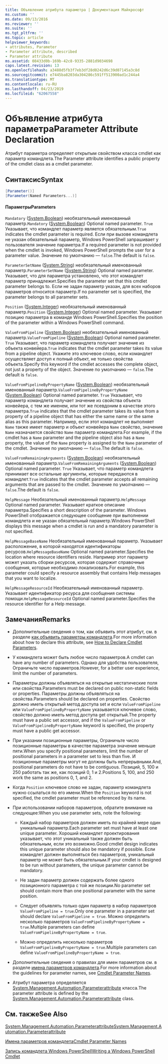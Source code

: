 ```yaml
---
title: Объявление атрибута параметра | Документация Майкрософт
ms.custom: ''
ms.date: 09/13/2016
ms.reviewer: ''
ms.suite: ''
ms.tgt_pltfrm: ''
ms.topic: article
helpviewer_keywords:
- attributes, Parameter
- Parameter attribute, described
- Parameter attribute
ms.assetid: 08433d0b-169b-42c8-9335-2881d9034698
caps.latest.revision: 13
ms.openlocfilehash: a3488d5fb3f7eb3df28d0242d6c39d07145a3c8d
ms.sourcegitcommit: e7445ba8203da304286c591ff513900ad1c244a4
ms.translationtype: MT
ms.contentlocale: ru-RU
ms.lasthandoff: 04/23/2019
ms.locfileid: "62067558"
---
```

# <a name="parameter-attribute-declaration"></a><span data-ttu-id="87899-102">Объявление атрибута параметра</span><span class="sxs-lookup"><span data-stu-id="87899-102">Parameter Attribute Declaration</span></span>

<span data-ttu-id="87899-103">Атрибут параметра определяет открытым свойством класса cmdlet как параметр командлета.</span><span class="sxs-lookup"><span data-stu-id="87899-103">The Parameter attribute identifies a public property of the cmdlet class as a cmdlet parameter.</span></span>

## <a name="syntax"></a><span data-ttu-id="87899-104">Синтаксис</span><span class="sxs-lookup"><span data-stu-id="87899-104">Syntax</span></span>

```csharp
[Parameter()]
[Parameter(Named Parameters...)]
```

#### <a name="parameters"></a><span data-ttu-id="87899-105">Параметры</span><span class="sxs-lookup"><span data-stu-id="87899-105">Parameters</span></span>

<span data-ttu-id="87899-106">`Mandatory` ([System.Boolean](/dotnet/api/System.Boolean)) необязательный именованный параметр.</span><span class="sxs-lookup"><span data-stu-id="87899-106">`Mandatory` ([System.Boolean](/dotnet/api/System.Boolean)) Optional named parameter.</span></span> <span data-ttu-id="87899-107">`True` Указывает, что командлет параметр является обязательным.</span><span class="sxs-lookup"><span data-stu-id="87899-107">`True` indicates the cmdlet parameter is required.</span></span> <span data-ttu-id="87899-108">Если при вызове командлета не указан обязательный параметр, Windows PowerShell запрашивает у пользователя значение параметра.</span><span class="sxs-lookup"><span data-stu-id="87899-108">If a required parameter is not provided when the cmdlet is invoked, Windows PowerShell prompts the user for a parameter value.</span></span> <span data-ttu-id="87899-109">Значение по умолчанию — `false`.</span><span class="sxs-lookup"><span data-stu-id="87899-109">The default is `false`.</span></span>

<span data-ttu-id="87899-110">`ParameterSetName` ([System.String](/dotnet/api/System.String)) необязательный именованный параметр.</span><span class="sxs-lookup"><span data-stu-id="87899-110">`ParameterSetName` ([System.String](/dotnet/api/System.String)) Optional named parameter.</span></span> <span data-ttu-id="87899-111">Указывает, что для параметра установлено, что этот командлет параметр принадлежит.</span><span class="sxs-lookup"><span data-stu-id="87899-111">Specifies the parameter set that this cmdlet parameter belongs to.</span></span> <span data-ttu-id="87899-112">Если не задан параметр указан, для всех наборов параметров относится параметр.</span><span class="sxs-lookup"><span data-stu-id="87899-112">If no parameter set is specified, the parameter belongs to all parameter sets.</span></span>

<span data-ttu-id="87899-113">`Position` ([System.Integer](/dotnet/api/System.Integer)) необязательный именованный параметр.</span><span class="sxs-lookup"><span data-stu-id="87899-113">`Position` ([System.Integer](/dotnet/api/System.Integer)) Optional named parameter.</span></span> <span data-ttu-id="87899-114">Указывает позицию параметра в команде Windows PowerShell.</span><span class="sxs-lookup"><span data-stu-id="87899-114">Specifies the position of the parameter within a Windows PowerShell command.</span></span>

<span data-ttu-id="87899-115">`ValueFromPipeline` ([System.Boolean](/dotnet/api/System.Boolean)) необязательный именованный параметр.</span><span class="sxs-lookup"><span data-stu-id="87899-115">`ValueFromPipeline` ([System.Boolean](/dotnet/api/System.Boolean)) Optional named parameter.</span></span> <span data-ttu-id="87899-116">`True` Указывает, что параметр командлета получает значение из объекта конвейера.</span><span class="sxs-lookup"><span data-stu-id="87899-116">`True` indicates that the cmdlet parameter takes its value from a pipeline object.</span></span> <span data-ttu-id="87899-117">Укажите это ключевое слово, если командлет осуществляет доступ к полный объект, не только свойства объекта.</span><span class="sxs-lookup"><span data-stu-id="87899-117">Specify this keyword if the cmdlet accesses the complete object, not just a property of the object.</span></span> <span data-ttu-id="87899-118">Значение по умолчанию — `false`.</span><span class="sxs-lookup"><span data-stu-id="87899-118">The default is `false`.</span></span>

<span data-ttu-id="87899-119">`ValueFromPipelineByPropertyName` ([System.Boolean](/dotnet/api/System.Boolean)) необязательный именованный параметр.</span><span class="sxs-lookup"><span data-stu-id="87899-119">`ValueFromPipelineByPropertyName` ([System.Boolean](/dotnet/api/System.Boolean)) Optional named parameter.</span></span> <span data-ttu-id="87899-120">`True` Указывает, что параметр командлета получает значение из свойства объекта конвейера, с тем же именем, или тот же псевдоним в качестве этого параметра.</span><span class="sxs-lookup"><span data-stu-id="87899-120">`True` indicates that the cmdlet parameter takes its value from a property of a pipeline object that has either the same name or the same alias as this parameter.</span></span> <span data-ttu-id="87899-121">Например, если этот командлет не выполняет `Name` также имеет параметр и объект конвейера `Name` свойство, значение `Name` назначается свойство `Name` параметр командлета.</span><span class="sxs-lookup"><span data-stu-id="87899-121">For example, if the cmdlet has a `Name` parameter and the pipeline object also has a `Name` property, the value of the `Name` property is assigned to the `Name` parameter of the cmdlet.</span></span> <span data-ttu-id="87899-122">Значение по умолчанию — `false`.</span><span class="sxs-lookup"><span data-stu-id="87899-122">The default is `false`.</span></span>

<span data-ttu-id="87899-123">`ValueFromRemainingArguments` ([System.Boolean](/dotnet/api/System.Boolean)) необязательный именованный параметр.</span><span class="sxs-lookup"><span data-stu-id="87899-123">`ValueFromRemainingArguments` ([System.Boolean](/dotnet/api/System.Boolean)) Optional named parameter.</span></span> <span data-ttu-id="87899-124">`True` Указывает, что параметр командлета принимает все остальные аргументы, которые передаются в командлет.</span><span class="sxs-lookup"><span data-stu-id="87899-124">`True` indicates that the cmdlet parameter accepts all remaining arguments that are passed to the cmdlet.</span></span> <span data-ttu-id="87899-125">Значение по умолчанию — `false`.</span><span class="sxs-lookup"><span data-stu-id="87899-125">The default is `false`.</span></span>

<span data-ttu-id="87899-126">`HelpMessage` Необязательный именованный параметр.</span><span class="sxs-lookup"><span data-stu-id="87899-126">`HelpMessage` Optional named parameter.</span></span> <span data-ttu-id="87899-127">Указывает краткое описание параметра.</span><span class="sxs-lookup"><span data-stu-id="87899-127">Specifies a short description of the parameter.</span></span> <span data-ttu-id="87899-128">Windows PowerShell отображается следующее сообщение при выполнении командлета и не указан обязательный параметр.</span><span class="sxs-lookup"><span data-stu-id="87899-128">Windows PowerShell displays this message when a cmdlet is run and a mandatory parameter is not specified.</span></span>

<span data-ttu-id="87899-129">`HelpMessageBaseName` Необязательный именованный параметр. Указывает расположение, в которой находятся идентификаторы ресурсов.</span><span class="sxs-lookup"><span data-stu-id="87899-129">`HelpMessageBaseName` Optional named parameter.Specifies the location where resource identifiers reside.</span></span> <span data-ttu-id="87899-130">Например этот параметр может указать сборки ресурсов, которая содержит справочные сообщения, которые необходимо локализовать.</span><span class="sxs-lookup"><span data-stu-id="87899-130">For example, this parameter could specify a resource assembly that contains Help messages that you want to localize.</span></span>

<span data-ttu-id="87899-131">`HelpMessageResourceId` Необязательный именованный параметр. Указывает идентификатор ресурса для сообщения системы помощи.</span><span class="sxs-lookup"><span data-stu-id="87899-131">`HelpMessageResourceId` Optional named parameter.Specifies the resource identifier for a Help message.</span></span>

## <a name="remarks"></a><span data-ttu-id="87899-132">Замечания</span><span class="sxs-lookup"><span data-stu-id="87899-132">Remarks</span></span>

- <span data-ttu-id="87899-133">Дополнительные сведения о том, как объявить этот атрибут, см. в разделе [как объявить параметры командлета](./how-to-declare-cmdlet-parameters.md).</span><span class="sxs-lookup"><span data-stu-id="87899-133">For more information about how to declare this attribute, see [How to Declare Cmdlet Parameters](./how-to-declare-cmdlet-parameters.md).</span></span>

- <span data-ttu-id="87899-134">У командлета может быть любое число параметров.</span><span class="sxs-lookup"><span data-stu-id="87899-134">A cmdlet can have any number of parameters.</span></span> <span data-ttu-id="87899-135">Однако для удобства пользователя, Ограничьте число параметров.</span><span class="sxs-lookup"><span data-stu-id="87899-135">However, for a better user experience, limit the number of parameters.</span></span>

- <span data-ttu-id="87899-136">Параметры должны объявляться на открытые нестатические поля или свойства.</span><span class="sxs-lookup"><span data-stu-id="87899-136">Parameters must be declared on public non-static fields or properties.</span></span> <span data-ttu-id="87899-137">Параметры должны объявляться на свойства.</span><span class="sxs-lookup"><span data-stu-id="87899-137">Parameters should be declared on properties.</span></span> <span data-ttu-id="87899-138">Свойство должно иметь открытый метод доступа set и если `ValueFromPipeline` или `ValueFromPipelineByPropertyName` указывается ключевое слово, свойство должно иметь метод доступа get открытый.</span><span class="sxs-lookup"><span data-stu-id="87899-138">The property must have a public set accessor, and if the `ValueFromPipeline` or `ValueFromPipelineByPropertyName` keyword is specified, the property must have a public get accessor.</span></span>

- <span data-ttu-id="87899-139">При указании позиционные параметры, Ограничьте число позиционные параметры в качестве параметра значение меньше пяти.</span><span class="sxs-lookup"><span data-stu-id="87899-139">When you specify positional parameters,  limit the number of positional parameters in a parameter set to less than five.</span></span> <span data-ttu-id="87899-140">И позиционные параметры могут не должны быть непрерывными.</span><span class="sxs-lookup"><span data-stu-id="87899-140">And, positional parameters do not have to be contiguous.</span></span> <span data-ttu-id="87899-141">Позиций, 5, 100 и 250 работать так же, как позиций 0, 1 и 2.</span><span class="sxs-lookup"><span data-stu-id="87899-141">Positions 5, 100, and 250 work the same as positions 0, 1, and 2.</span></span>

- <span data-ttu-id="87899-142">Когда `Position` ключевое слово не задан, параметр командлета нужно ссылаться по его имени.</span><span class="sxs-lookup"><span data-stu-id="87899-142">When the `Position` keyword is not specified, the cmdlet parameter must be referenced by its name.</span></span>

- <span data-ttu-id="87899-143">При использовании наборов параметров, обратите внимание на следующее:</span><span class="sxs-lookup"><span data-stu-id="87899-143">When you use parameter sets, note the following:</span></span>

    - <span data-ttu-id="87899-144">Каждый набор параметров должен иметь по крайней мере один уникальный параметр.</span><span class="sxs-lookup"><span data-stu-id="87899-144">Each parameter set must have at least one unique parameter.</span></span> <span data-ttu-id="87899-145">Хороший командлет проектирования указывает, что этот уникальный также должен быть обязательным, если это возможно.</span><span class="sxs-lookup"><span data-stu-id="87899-145">Good cmdlet design indicates this unique parameter should also be mandatory if possible.</span></span> <span data-ttu-id="87899-146">Если командлет должен выполняться без параметров, уникальный параметр не может быть обязательным.</span><span class="sxs-lookup"><span data-stu-id="87899-146">If your cmdlet is designed to be run without parameters, the unique parameter cannot be mandatory.</span></span>

    - <span data-ttu-id="87899-147">Не задан параметр должен содержать более одного позиционного параметра с той же позиции.</span><span class="sxs-lookup"><span data-stu-id="87899-147">No parameter set should contain more than one positional parameter with the same position.</span></span>

    - <span data-ttu-id="87899-148">Следует объявлять только один параметр в набор параметров `ValueFromPipeline = true`.</span><span class="sxs-lookup"><span data-stu-id="87899-148">Only one parameter in a parameter set should declare `ValueFromPipeline = true`.</span></span> <span data-ttu-id="87899-149">Можно определить несколько параметров `ValueFromPipelineByPropertyName = true`.</span><span class="sxs-lookup"><span data-stu-id="87899-149">Multiple parameters can define `ValueFromPipelineByPropertyName = true`.</span></span>

    - <span data-ttu-id="87899-150">Можно определить несколько параметров `ValueFromPipelineByPropertyName = true`.</span><span class="sxs-lookup"><span data-stu-id="87899-150">Multiple parameters can define `ValueFromPipelineByPropertyName = true`.</span></span>

- <span data-ttu-id="87899-151">Дополнительные сведения о правилах для имен параметров см. в разделе [имена параметров командлета](standard-cmdlet-parameter-names-and-types.md).</span><span class="sxs-lookup"><span data-stu-id="87899-151">For more information about the guidelines for parameter names, see [Cmdlet Parameter Names](standard-cmdlet-parameter-names-and-types.md).</span></span>

- <span data-ttu-id="87899-152">Атрибут параметра определяется [System.Management.Automation.Parameterattribute](/dotnet/api/System.Management.Automation.ParameterAttribute) класса.</span><span class="sxs-lookup"><span data-stu-id="87899-152">The parameter attribute is defined by the [System.Management.Automation.Parameterattribute](/dotnet/api/System.Management.Automation.ParameterAttribute) class.</span></span>

## <a name="see-also"></a><span data-ttu-id="87899-153">См. также</span><span class="sxs-lookup"><span data-stu-id="87899-153">See Also</span></span>

[<span data-ttu-id="87899-154">System.Management.Automation.Parameterattribute</span><span class="sxs-lookup"><span data-stu-id="87899-154">System.Management.Automation.Parameterattribute</span></span>](/dotnet/api/System.Management.Automation.ParameterAttribute)

[<span data-ttu-id="87899-155">Имена параметров командлета</span><span class="sxs-lookup"><span data-stu-id="87899-155">Cmdlet Parameter Names</span></span>](standard-cmdlet-parameter-names-and-types.md)

[<span data-ttu-id="87899-156">Запись командлета Windows PowerShell</span><span class="sxs-lookup"><span data-stu-id="87899-156">Writing a Windows PowerShell Cmdlet</span></span>](./writing-a-windows-powershell-cmdlet.md)
